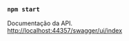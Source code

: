### `npm start`

Documentação da API.<br>
[http://localhost:44357/swagger/ui/index](http://localhost:44357/swagger/ui/index)

